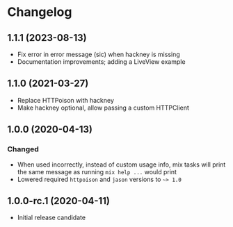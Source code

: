 # Changelog

## 1.1.1 (2023-08-13)

- Fix error in error message (sic) when hackney is missing
- Documentation improvements; adding a LiveView example

## 1.1.0 (2021-03-27)

- Replace HTTPoison with hackney
- Make hackney optional, allow passing a custom HTTPClient

## 1.0.0 (2020-04-13)

### Changed
- When used incorrectly, instead of custom usage info, mix tasks will print the same message as running `mix help ...` would print
- Lowered required `httpoison` and `jason` versions to `~> 1.0`

## 1.0.0-rc.1 (2020-04-11)
- Initial release candidate
